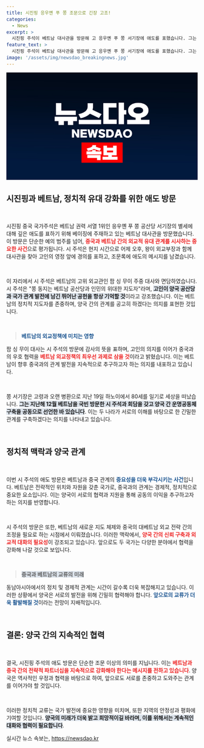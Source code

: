 ```yaml
---
title: 시진핑 응우옌 푸 쫑 조문으로 긴장 고조!
categories:
  - News
excerpt: >
  시진핑 주석이 베트남 대사관을 방문해 고 응우옌 푸 쫑 서기장에 애도를 표했습니다. 그는 쫑 서기장이 양국 관계 발전에 기여한 업적을 기억하겠다고 밝혔으며, 베트남은 중국과의 우호 협력을 계속 이어갈 것임을 다짐했습니다.
feature_text: >
  시진핑 주석이 베트남 대사관을 방문해 고 응우옌 푸 쫑 서기장에 애도를 표했습니다. 그는 쫑 서기장이 양국 관계 발전에 기여한 업적을 기억하겠다고 밝혔으며, 베트남은 중국과의 우호 협력을 계속 이어갈 것임을 다짐했습니다.
image: '/assets/img/newsdao_breakingnews.jpg'
---
```


<p><img src="/assets/img/newsdao_breakingnews.jpg" alt="pcversion 속보" /></p>

<h2 data-ke-size="size26">시진핑과 베트남, 정치적 유대 강화를 위한 애도 방문</h2>

<p data-ke-size="size16">&nbsp;</p>

<p>시진핑 중국 국가주석은 베트남 권력 서열 1위인 응우옌 푸 쫑 공산당 서기장의 별세에 대해 깊은 애도를 표하기 위해 베이징에 주재하고 있는 베트남 대사관을 방문했습니다. 이 방문은 단순한 예의 범주를 넘어, <b><span style="color: #ee2323;">중국과 베트남 간의 외교적 유대 관계를 시사하는 중요한 사건</span></b>으로 평가됩니다. 시 주석은 현지 시간으로 어제 오후, 왕이 외교부장과 함께 대사관을 찾아 고인의 영정 앞에 경의를 표하고, 조문록에 애도의 메시지를 남겼습니다.</p>

<p data-ke-size="size16">&nbsp;</p>

<p>이 자리에서 시 주석은 베트남의 고위 외교관인 팜 싱 무이 주중 대사와 면담하였습니다. 시 주석은 "쫑 동지는 베트남 공산당과 인민의 위대한 지도자"라며, <b><span style="background-color: #21538527;">고인이 양국 공산당과 국가 관계 발전에 남긴 뛰어난 공헌을 항상 기억할 것</span></b>이라고 강조했습니다. 이는 베트남의 정치적 지도자를 존중하며, 양국 간의 관계를 공고히 하겠다는 의지를 표현한 것입니다. </p>

<p data-ke-size="size16">&nbsp;</p>

<blockquote>
<b><span style="color: #1a5490;">베트남의 외교정책에 미치는 영향</span></b> 
</blockquote>

<p>팜 싱 무이 대사는 시 주석의 방문에 감사의 뜻을 표하며, 고인의 의지를 이어가 중국과의 우호 협력을 <b><span style="color: #ee2323;">베트남 외교정책의 최우선 과제로 삼을 것</span></b>이라고 밝혔습니다. 이는 베트남이 향후 중국과의 관계 발전을 지속적으로 추구하고자 하는 의지를 내포하고 있습니다.</p>

<p data-ke-size="size16">&nbsp;</p>

<p>쫑 서기장은 고령과 오랜 병환으로 지난 19일 하노이에서 80세를 일기로 세상을 떠났습니다. <b><span style="background-color: #21538527;">그는 지난해 12월 베트남을 국빈 방문한 시 주석과 회담을 갖고 양국 간 운명공동체 구축을 공동으로 선언한 바 있습니다</span></b>. 이는 두 나라가 서로의 이해를 바탕으로 한 긴밀한 관계를 구축하겠다는 의지를 나타내고 있습니다.</p>

<p data-ke-size="size16">&nbsp;</p>

<h2 data-ke-size="size26">정치적 맥락과 양국 관계</h2>

<p data-ke-size="size16">&nbsp;</p>

<p>이번 시 주석의 애도 방문은 베트남과 중국 관계의 <b><span style="color: #1a5490;">중요성을 더욱 부각시키는 사건</span></b>입니다. 베트남은 전략적인 위치와 자원을 갖춘 국가로, 중국과의 관계는 경제적, 정치적으로 중요한 요소입니다. 이는 양국이 서로의 협력과 지원을 통해 공동의 이익을 추구하고자 하는 의지를 반영합니다.</p>

<p data-ke-size="size16">&nbsp;</p>

<p>시 주석의 방문은 또한, 베트남의 새로운 지도 체제와 중국의 대베트남 외교 전략 간의 조정을 필요로 하는 시점에서 이뤄졌습니다. 이러한 맥락에서, <b><span style="color: #ee2323;">양국 간의 신뢰 구축과 외교적 대화의 필요성</span></b>이 강조되고 있습니다. 앞으로도 두 국가는 다양한 분야에서 협력을 강화해 나갈 것으로 보입니다.</p>

<p data-ke-size="size16">&nbsp;</p>

<blockquote>
<b><span style="background-color: #21538527;">중국과 베트남의 교류의 미래</span></b> 
</blockquote>

<p>동남아시아에서의 정치 및 경제적 관계는 시간이 갈수록 더욱 복잡해지고 있습니다. 이러한 상황에서 양국은 서로의 발전을 위해 긴밀히 협력해야 합니다. <b><span style="color: #1a5490;">앞으로의 교류가 더욱 활발해질 것</span></b>이라는 전망이 지배적입니다.</p>

<p data-ke-size="size16">&nbsp;</p>

<h2 data-ke-size="size26">결론: 양국 간의 지속적인 협력</h2>

<p data-ke-size="size16">&nbsp;</p>

<p>결국, 시진핑 주석의 애도 방문은 단순한 조문 이상의 의미를 지닙니다. 이는 <b><span style="color: #ee2323;">베트남과 중국 간의 전략적 파트너십을 지속적으로 강화해야 한다는 메시지를 전하고 있습니다</span></b>. 양국은 역사적인 우정과 협력을 바탕으로 하여, 앞으로도 서로를 존중하고 도와주는 관계를 이어가야 할 것입니다.</p>

<p data-ke-size="size16">&nbsp;</p>

<p>이러한 정치적 교류는 국가 발전에 중요한 영향을 미치며, 또한 지역의 안정성과 평화에 기여할 것입니다. <b><span style="background-color: #21538527;">양국의 미래가 더욱 밝고 희망적이길 바라며, 이를 위해서는 계속적인 대화와 협력이 필요합니다</span></b>.</p></p>
실시간 뉴스 속보는, <a href="https://newsdao.kr" rel="dofollow">https://newsdao.kr</a>


